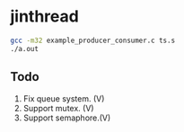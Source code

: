 # jinthread
```bash
gcc -m32 example_producer_consumer.c ts.s
./a.out
```
## Todo
1. Fix queue system. (V)
2. Support mutex.	 (V)
3. Support semaphore.(V)